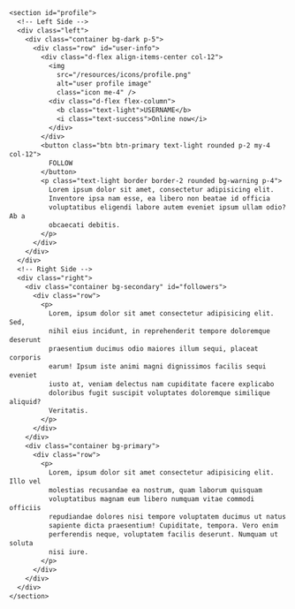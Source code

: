     <section id="profile">
      <!-- Left Side -->
      <div class="left">
        <div class="container bg-dark p-5">
          <div class="row" id="user-info">
            <div class="d-flex align-items-center col-12">
              <img
                src="/resources/icons/profile.png"
                alt="user profile image"
                class="icon me-4" />
              <div class="d-flex flex-column">
                <b class="text-light">USERNAME</b>
                <i class="text-success">Online now</i>
              </div>
            </div>
            <button class="btn btn-primary text-light rounded p-2 my-4 col-12">
              FOLLOW
            </button>
            <p class="text-light border border-2 rounded bg-warning p-4">
              Lorem ipsum dolor sit amet, consectetur adipisicing elit.
              Inventore ipsa nam esse, ea libero non beatae id officia
              voluptatibus eligendi labore autem eveniet ipsum ullam odio? Ab a
              obcaecati debitis.
            </p>
          </div>
        </div>
      </div>
      <!-- Right Side -->
      <div class="right">
        <div class="container bg-secondary" id="followers">
          <div class="row">
            <p>
              Lorem, ipsum dolor sit amet consectetur adipisicing elit. Sed,
              nihil eius incidunt, in reprehenderit tempore doloremque deserunt
              praesentium ducimus odio maiores illum sequi, placeat corporis
              earum! Ipsum iste animi magni dignissimos facilis sequi eveniet
              iusto at, veniam delectus nam cupiditate facere explicabo
              doloribus fugit suscipit voluptates doloremque similique aliquid?
              Veritatis.
            </p>
          </div>
        </div>
        <div class="container bg-primary">
          <div class="row">
            <p>
              Lorem, ipsum dolor sit amet consectetur adipisicing elit. Illo vel
              molestias recusandae ea nostrum, quam laborum quisquam
              voluptatibus magnam eum libero numquam vitae commodi officiis
              repudiandae dolores nisi tempore voluptatem ducimus ut natus
              sapiente dicta praesentium! Cupiditate, tempora. Vero enim
              perferendis neque, voluptatem facilis deserunt. Numquam ut soluta
              nisi iure.
            </p>
          </div>
        </div>
      </div>
    </section>
